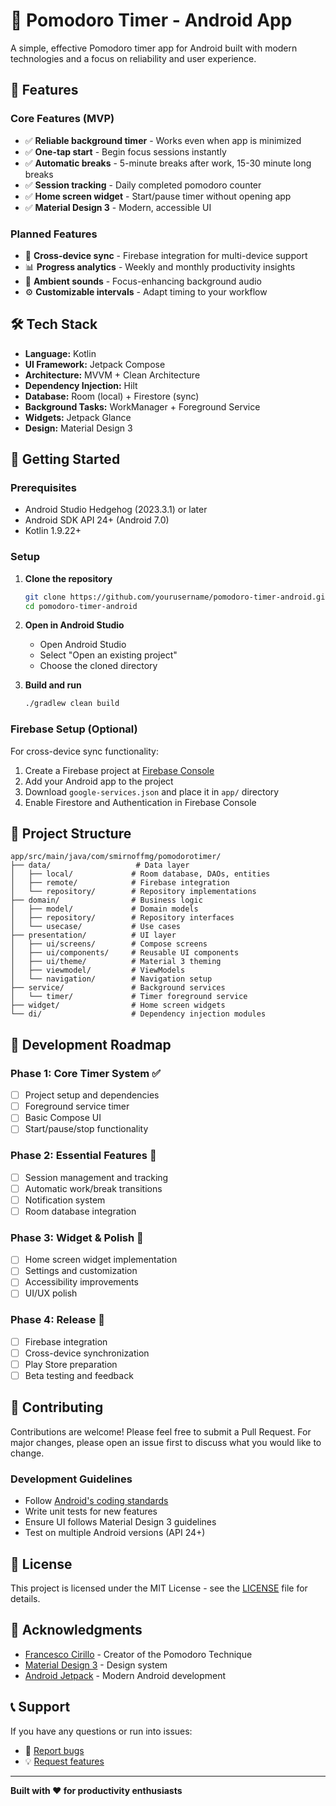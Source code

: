 # 🍅 Pomodoro Timer - Android App

A simple, effective Pomodoro timer app for Android built with modern technologies and a focus on reliability and user experience.

## 📱 Features

### Core Features (MVP)

- ✅ **Reliable background timer** - Works even when app is minimized
- ✅ **One-tap start** - Begin focus sessions instantly
- ✅ **Automatic breaks** - 5-minute breaks after work, 15-30 minute long breaks
- ✅ **Session tracking** - Daily completed pomodoro counter
- ✅ **Home screen widget** - Start/pause timer without opening app
- ✅ **Material Design 3** - Modern, accessible UI

### Planned Features

- 🔄 **Cross-device sync** - Firebase integration for multi-device support
- 📊 **Progress analytics** - Weekly and monthly productivity insights
- 🎵 **Ambient sounds** - Focus-enhancing background audio
- ⚙️ **Customizable intervals** - Adapt timing to your workflow

## 🛠️ Tech Stack

- **Language:** Kotlin
- **UI Framework:** Jetpack Compose
- **Architecture:** MVVM + Clean Architecture
- **Dependency Injection:** Hilt
- **Database:** Room (local) + Firestore (sync)
- **Background Tasks:** WorkManager + Foreground Service
- **Widgets:** Jetpack Glance
- **Design:** Material Design 3

## 🚀 Getting Started

### Prerequisites

- Android Studio Hedgehog (2023.3.1) or later
- Android SDK API 24+ (Android 7.0)
- Kotlin 1.9.22+

### Setup

1. **Clone the repository**

   ```bash
   git clone https://github.com/yourusername/pomodoro-timer-android.git
   cd pomodoro-timer-android
   ```

2. **Open in Android Studio**
   - Open Android Studio
   - Select "Open an existing project"
   - Choose the cloned directory

3. **Build and run**

   ```bash
   ./gradlew clean build
   ```

### Firebase Setup (Optional)

For cross-device sync functionality:

1. Create a Firebase project at [Firebase Console](https://console.firebase.google.com/)
2. Add your Android app to the project
3. Download `google-services.json` and place it in `app/` directory
4. Enable Firestore and Authentication in Firebase Console

## 📁 Project Structure

```
app/src/main/java/com/smirnoffmg/pomodorotimer/
├── data/                   # Data layer
│   ├── local/             # Room database, DAOs, entities
│   ├── remote/            # Firebase integration
│   └── repository/        # Repository implementations
├── domain/                # Business logic
│   ├── model/             # Domain models
│   ├── repository/        # Repository interfaces
│   └── usecase/           # Use cases
├── presentation/          # UI layer
│   ├── ui/screens/        # Compose screens
│   ├── ui/components/     # Reusable UI components
│   ├── ui/theme/          # Material 3 theming
│   ├── viewmodel/         # ViewModels
│   └── navigation/        # Navigation setup
├── service/               # Background services
│   └── timer/             # Timer foreground service
├── widget/                # Home screen widgets
└── di/                    # Dependency injection modules
```

## 🎯 Development Roadmap

### Phase 1: Core Timer System ✅

- [ ] Project setup and dependencies
- [ ] Foreground service timer
- [ ] Basic Compose UI
- [ ] Start/pause/stop functionality

### Phase 2: Essential Features 🔄

- [ ] Session management and tracking
- [ ] Automatic work/break transitions
- [ ] Notification system
- [ ] Room database integration

### Phase 3: Widget & Polish 📅

- [ ] Home screen widget implementation
- [ ] Settings and customization
- [ ] Accessibility improvements
- [ ] UI/UX polish

### Phase 4: Release 🚀

- [ ] Firebase integration
- [ ] Cross-device synchronization
- [ ] Play Store preparation
- [ ] Beta testing and feedback

## 🤝 Contributing

Contributions are welcome! Please feel free to submit a Pull Request. For major changes, please open an issue first to discuss what you would like to change.

### Development Guidelines

- Follow [Android's coding standards](https://developer.android.com/kotlin/style-guide)
- Write unit tests for new features
- Ensure UI follows Material Design 3 guidelines
- Test on multiple Android versions (API 24+)

## 📄 License

This project is licensed under the MIT License - see the [LICENSE](LICENSE) file for details.

## 🙏 Acknowledgments

- [Francesco Cirillo](https://francescocirillo.com/) - Creator of the Pomodoro Technique
- [Material Design 3](https://m3.material.io/) - Design system
- [Android Jetpack](https://developer.android.com/jetpack) - Modern Android development

## 📞 Support

If you have any questions or run into issues:

- 🐛 [Report bugs](https://github.com/smirnoffmg/Pomodoro/issues)
- 💡 [Request features](https://github.com/smirnoffmg/Pomodoro/discussions)

---

**Built with ❤️ for productivity enthusiasts**

